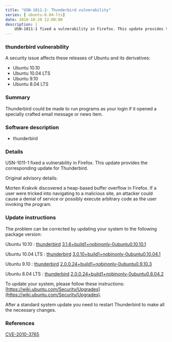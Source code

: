 ```yaml
---
title: "USN-1011-2: Thunderbird vulnerability"
series: [ ubuntu-8.04-lts]
date: 2010-10-28 12:00:00
description: |
    USN-1011-1 fixed a vulnerability in Firefox. This update provides the corresponding update for Thunderbird.
--- 
```

 
### thunderbird vulnerability

A security issue affects these releases of Ubuntu and its derivatives:

* Ubuntu 10.10
* Ubuntu 10.04 LTS
* Ubuntu 9.10
* Ubuntu 8.04 LTS

### Summary

Thunderbird could be made to run programs as your login if it opened a specially crafted email message or news item.

### Software description

* thunderbird 

### Details

USN-1011-1 fixed a vulnerability in Firefox. This update provides the corresponding update for Thunderbird.

Original advisory details:

 Morten Krakvik discovered a heap-based buffer overflow in Firefox. If a user were tricked into navigating to a malicious site, an attacker could cause a denial of service or possibly execute arbitrary code as the user invoking the program. 

### Update instructions

The problem can be corrected by updating your system to the following package version:

Ubuntu 10.10
 : [thunderbird](https://launchpad.net/ubuntu/+source/thunderbird) <span> [3.1.6+build1+nobinonly-0ubuntu0.10.10.1](https://launchpad.net/ubuntu/+source/thunderbird/3.1.6+build1+nobinonly-0ubuntu0.10.10.1) </span> 

Ubuntu 10.04 LTS
 : [thunderbird](https://launchpad.net/ubuntu/+source/thunderbird) <span> [3.0.10+build1+nobinonly-0ubuntu0.10.04.1](https://launchpad.net/ubuntu/+source/thunderbird/3.0.10+build1+nobinonly-0ubuntu0.10.04.1) </span> 

Ubuntu 9.10
 : [thunderbird](https://launchpad.net/ubuntu/+source/thunderbird) <span> [2.0.0.24+build1+nobinonly-0ubuntu0.9.10.3](https://launchpad.net/ubuntu/+source/thunderbird/2.0.0.24+build1+nobinonly-0ubuntu0.9.10.3) </span> 

Ubuntu 8.04 LTS
 : [thunderbird](https://launchpad.net/ubuntu/+source/thunderbird) <span> [2.0.0.24+build1+nobinonly-0ubuntu0.8.04.2](https://launchpad.net/ubuntu/+source/thunderbird/2.0.0.24+build1+nobinonly-0ubuntu0.8.04.2) </span> 

To update your system, please follow these instructions: [https://wiki.ubuntu.com/Security/Upgrades](https://wiki.ubuntu.com/Security/Upgrades).

After a standard system update you need to restart Thunderbird to make all the necessary changes. 

### References

 [CVE-2010-3765](http://people.ubuntu.com/~ubuntu-security/cve/CVE-2010-3765)
 
